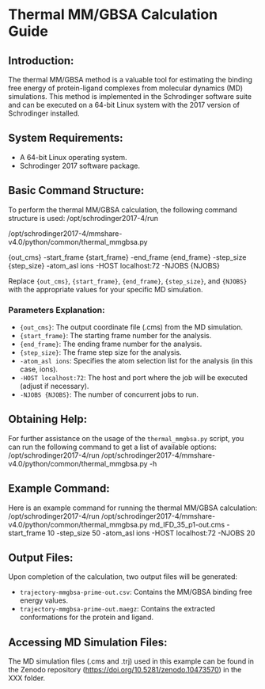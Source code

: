 # Thermal MM/GBSA Calculation Guide

## Introduction:
The thermal MM/GBSA method is a valuable tool for estimating the binding free energy of protein-ligand complexes from molecular dynamics (MD) simulations. This method is implemented in the Schrodinger software suite and can be executed on a 64-bit Linux system with the 2017 version of Schrodinger installed.

## System Requirements:
- A 64-bit Linux operating system.
- Schrodinger 2017 software package.

## Basic Command Structure:
To perform the thermal MM/GBSA calculation, the following command structure is used:
/opt/schrodinger2017-4/run 

/opt/schrodinger2017-4/mmshare-v4.0/python/common/thermal_mmgbsa.py 

{out_cms} -start_frame {start_frame} -end_frame {end_frame} -step_size {step_size} -atom_asl ions -HOST localhost:72 -NJOBS {NJOBS}

Replace `{out_cms}`, `{start_frame}`, `{end_frame}`, `{step_size}`, and `{NJOBS}` with the appropriate values for your specific MD simulation.

### Parameters Explanation:
- `{out_cms}`: The output coordinate file (.cms) from the MD simulation.
- `{start_frame}`: The starting frame number for the analysis.
- `{end_frame}`: The ending frame number for the analysis.
- `{step_size}`: The frame step size for the analysis.
- `-atom_asl ions`: Specifies the atom selection list for the analysis (in this case, ions).
- `-HOST localhost:72`: The host and port where the job will be executed (adjust if necessary).
- `-NJOBS {NJOBS}`: The number of concurrent jobs to run.

## Obtaining Help:
For further assistance on the usage of the `thermal_mmgbsa.py` script, you can run the following command to get a list of available options:
/opt/schrodinger2017-4/run /opt/schrodinger2017-4/mmshare-v4.0/python/common/thermal_mmgbsa.py -h


## Example Command:
Here is an example command for running the thermal MM/GBSA calculation:
/opt/schrodinger2017-4/run /opt/schrodinger2017-4/mmshare-v4.0/python/common/thermal_mmgbsa.py md_IFD_35_p1-out.cms -start_frame 10 -step_size 50 -atom_asl ions -HOST localhost:72 -NJOBS 20


## Output Files:
Upon completion of the calculation, two output files will be generated:
- `trajectory-mmgbsa-prime-out.csv`: Contains the MM/GBSA binding free energy values.
- `trajectory-mmgbsa-prime-out.maegz`: Contains the extracted conformations for the protein and ligand.

## Accessing MD Simulation Files:
The MD simulation files (.cms and .trj) used in this example can be found in the Zenodo repository (https://doi.org/10.5281/zenodo.10473570) in the XXX folder.